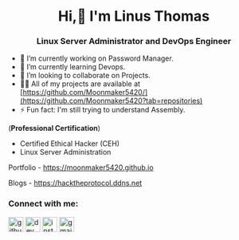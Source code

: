 <h1 align="center">Hi,👋 I'm Linus Thomas</h1>
<h3 align="center">Linux Server Administrator and DevOps Engineer</h3>


- 🔭 I’m currently working on Password Manager. 
- 🌱 I’m currently learning Devops. 
- 👯 I’m looking to collaborate on Projects.
- 👨‍💻 All of my projects are available at [https://github.com/Moonmaker5420/](https://github.com/Moonmaker5420?tab=repositories)
- ⚡ Fun fact:  I'm still trying to understand Assembly. 


 (**Professional Certification**)

- Certified Ethical Hacker (CEH)
- Linux Server Administration


Portfolio - https://moonmaker5420.github.io

Blogs - https://hacktheprotocol.ddns.net



<h3 align="left">Connect with me:</h3>


[<img src='https://cdn.jsdelivr.net/npm/simple-icons@3.0.1/icons/github.svg' alt='github' height='30'>](https://github.com/Moonmaker5420)  [<img src='https://cdn.jsdelivr.net/npm/simple-icons@3.0.1/icons/dev-dot-to.svg' alt='dev' height='30'>](https://dev.to/linus40317018)  [<img src='https://cdn.jsdelivr.net/npm/simple-icons@3.0.1/icons/instagram.svg' alt='instagram' height='30'>](https://www.instagram.com/mr._moonmaker_/)  [<img src='https://cdn.jsdelivr.net/npm/simple-icons@3.0.1/icons/gmail.svg' alt='gmail' height='30'>](linusthomas2@gmail.com)  
